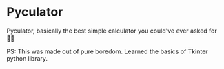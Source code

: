 # Pyculator
Pyculator, basically the best simple calculator you could've ever asked for 🤷‍♂️

PS: This was made out of pure boredom. Learned the basics of Tkinter python library.

